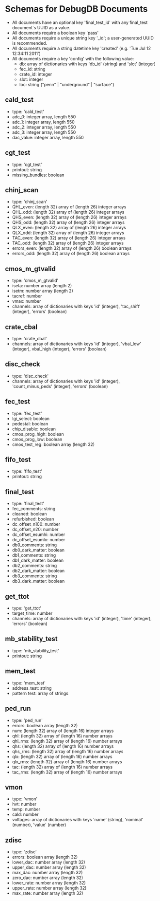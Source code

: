 Schemas for DebugDB Documents
=============================

* All documents have an optional key 'final_test_id' with any final_test document`s UUID as a value.
* All documents require a boolean key 'pass'
* All documents require a unique string key '_id'; a user-generated UUID is recommended.
* All documents require a string datetime key 'created' (e.g. 'Tue Jul 12 12:34:11 2011')
* All documents require a key 'config' with the following value:
  * db: array of dictionaries with keys 'db_id' (string) and 'slot' (integer)
  * fec_id: string
  * crate_id: integer
  * slot: integer
  * loc: string ("penn" | "underground" | "surface")

cald_test
---------
* type: 'cald_test'
* adc_0: integer array, length 550
* adc_1: integer array, length 550
* adc_2: integer array, length 550
* adc_3: integer array, length 550
* dac_value: integer array, length 550

cgt_test
--------
* type: 'cgt_test'
* printout: string
* missing_bundles: boolean

chinj_scan
----------
* type: 'chinj_scan'
* QHL_even: (length 32) array of (length 26) integer arrays
* QHL_odd: (length 32) array of (length 26) integer arrays
* QHS_even: (length 32) array of (length 26) integer arrays
* QHS_odd: (length 32) array of (length 26) integer arrays
* QLX_even: (length 32) array of (length 26) integer arrays
* QLX_odd: (length 32) array of (length 26) integer arrays
* TAC_even: (length 32) array of (length 26) integer arrays
* TAC_odd: (length 32) array of (length 26) integer arrays
* errors_even: (length 32) array of (length 26) boolean arrays
* errors_odd: (length 32) array of (length 26) boolean arrays

cmos_m_gtvalid
--------------
* type: 'cmos_m_gtvalid'
* iseta: number array (length 2)
* isetm: number array (length 2)
* tacref: number
* vmax: number
* channels: array of dictionaries with keys 'id' (integer), 'tac_shift' (integer), 'errors' (boolean)

crate_cbal
----------
* type: 'crate_cbal'
* channels: array of dictionaries with keys 'id' (integer), 'vbal_low' (integer), vbal_high (integer), 'errors' (boolean)

disc_check
----------
* type: 'disc_check'
* channels: array of dictionaries with keys 'id' (integer), 'count_minus_peds' (integer), 'errors' (boolean)

fec_test
--------
* type: 'fec_test'
* lgi_select: boolean
* pedestal: boolean
* chip_disable: boolean
* cmos_prog_high: boolean
* cmos_prog_low: boolean
* cmos_test_reg: boolean array (length 32)

fifo_test
---------
* type: 'fifo_test'
* printout: string

final_test
----------
* type: 'final_test'
* fec_comments: string
* cleaned: boolean
* refurbished: boolean
* dc_offset_n100: number
* dc_offset_n20: number
* dc_offset_esumhi: number
* dc_offset_esumlo: number
* db0_comments: string
* db0_dark_matter: boolean
* db1_comments: string
* db1_dark_matter: boolean
* db2_comments: string
* db2_dark_matter: boolean
* db3_comments: string
* db3_dark_matter: boolean

get_ttot
--------
* type: 'get_ttot'
* target_time: number
* channels: array of dictionaries with keys 'id' (integer), 'time' (integer), 'errors' (boolean)

mb_stability_test
-----------------
* type: 'mb_stability_test'
* printout: string

mem_test
--------
* type: 'mem_test'
* address_test: string
* pattern test: array of strings

ped_run
-------
* type: 'ped_run'
* errors: boolean array (length 32)
* num: (length 32) array of (length 16) integer arrays
* qhl: (length 32) array of (length 16) number arrays
* qhl_rms: (length 32) array of (length 16) number arrays
* qhs: (length 32) array of (length 16) number arrays
* qhs_rms: (length 32) array of (length 16) number arrays
* qlx: (length 32) array of (length 16) number arrays
* qlx_rms: (length 32) array of (length 16) number arrays
* tac: (length 32) array of (length 16) number arrays
* tac_rms: (length 32) array of (length 16) number arrays

vmon
----
* type: 'vmon'
* hvt: number
* temp: number
* cald: number
* voltages: array of dictionaries with keys 'name' (string), 'nominal' (number), 'value' (number)

zdisc
-----
* type: 'zdisc'
* errors: boolean array (length 32)
* lower_dac: number array (length 32)
* upper_dac: number array (length 32)
* max_dac: number array (length 32)
* zero_dac: number array (length 32)
* lower_rate: number array (length 32)
* upper_rate: number array (length 32)
* max_rate: number array (length 32)


